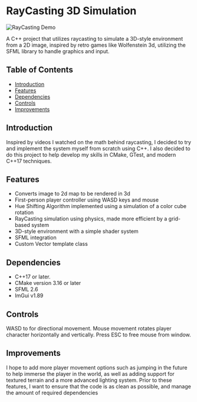 # RayCasting 3D Simulation

![RayCasting Demo](raycastDemo.gif)

A C++ project that utilizes raycasting to simulate a 3D-style environment from a 2D image, inspired by retro games like Wolfenstein 3d, utilizing the SFML library to handle graphics and input.

## Table of Contents
- [Introduction](#introduction)
- [Features](#features)
- [Dependencies](#dependencies)
- [Controls](#controls)
- [Improvements](#improvements)

## Introduction

Inspired by videos I watched on the math behind raycasting, I decided to try and implement the system myself from scratch using C++. I also decided to do this project to help develop my skills in CMake, GTest, and modern C++17 techniques.

## Features
- Converts image to 2d map to be rendered in 3d
- First-person player controller using WASD keys and mouse
- Hue Shifting Algorithm implemented using a simulation of a color cube rotation
- RayCasting simulation using physics, made more efficient by a grid-based system
- 3D-style environment with a simple shader system
- SFML integration
- Custom Vector template class

## Dependencies

- C++17 or later.
- CMake version 3.16 or later
- SFML 2.6
- ImGui v1.89

## Controls

WASD to for directional movement. Mouse movement rotates player character horizontally and vertically. Press ESC to free mouse from window.

## Improvements

I hope to add more player movement options such as jumping in the future to help immerse the player in the world, as well as adding support for textured terrain and a more advanced lighting system. Prior to these features, I want to ensure that the code is as clean as possible, and manage the amount of required dependencies
